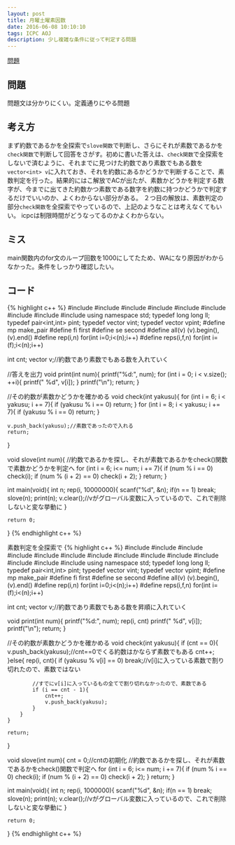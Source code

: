 ```yaml
---
layout: post
title: 月曜土曜素因数
date: 2016-06-08 10:10:10
tags: ICPC AOJ
description: 少し複雑な条件に従って判定する問題
---
```


[問題](http://judge.u-aizu.ac.jp/onlinejudge/description.jsp?id=1154)

## 問題
問題文は分かりにくい。定義通りにやる問題

## 考え方
まず約数であるかを全探索で`slove関数`で判断し、さらにそれが素数であるかを`check関数`で判断して回答をさがす。初めに書いた答えは、`check関数`で全探索をしないで済むように、それまでに見つけた約数であり素数でもある数を`vector<int> v`に入れておき、それを約数にあるかどうかで判断することで、素数判定を行った。結果的にはこ解放でACが出たが、素数かどうかを判定する数字が、今までに出てきた約数かつ素数である数字を約数に持つかどうかで判定するだけでいいのか、よくわからない部分がある。
２つ目の解放は、素数判定の部分`check関数`を全探索でやっているので、上記のようなことは考えなくてもいい。
icpcは制限時間がどうなってるのかよくわからない。

## ミス
main関数内のfor文のループ回数を1000にしてたため、WAになり原因がわからなかった。条件をしっかり確認したい。

## コード

{% highlight c++ %}
#include <iostream>
#include <string>
#include <algorithm>
#include <functional>
#include <vector>
#include <cstdio>
#include <cstdlib>
#include <cstring>
#include <cmath>
using namespace std;
typedef long long ll;
typedef pair<int,int> pint;
typedef vector<int> vint;
typedef vector<pint> vpint;
#define mp make_pair
#define fi first
#define se second
#define all(v) (v).begin(),(v).end()
#define rep(i,n) for(int i=0;i<(n);i++)
#define reps(i,f,n) for(int i=(f);i<(n);i++)

int cnt;
vector<int> v;//約数であり素数でもある数を入れていく


//答えを出力
void print(int num){
	printf("%d:", num);
	for (int i = 0; i < v.size(); ++i){
		printf(" %d", v[i]);
	}
	printf("\n");
	return;
}


//その約数が素数かどうかを確かめる
void check(int yakusu){
	for (int i = 6; i < yakusu; i += 7){
		if (yakusu % i == 0) return;
	}
	for (int i = 8; i < yakusu; i += 7){
		if (yakusu % i == 0) return;
	}

	v.push_back(yakusu);//素数であったので入れる
	return;
}

void slove(int num){
	//約数であるかを探し、それが素数であるかをcheck()関数で素数かどうかを判定へ
	for (int i = 6; i<= num; i += 7){
		if (num % i == 0) check(i);
		if (num % (i + 2) == 0) check(i + 2);
	}
	return;
}

int main(void){
	int n;
	rep(i, 10000000){
		scanf("%d", &n);
		if(n == 1) break;
		slove(n);
		print(n);
		v.clear();//vがグローバル変数に入っているので、これで削除しないと変な挙動に
	}	

	return 0;
}
{% endhighlight c++ %}

素数判定を全探索で
{% highlight c++ %}
#include <iostream>
#include <string>
#include <algorithm>
#include <functional>
#include <vector>
#include <stack>
#include <queue>
#include <set>
#include <bitset>
#include <map>
#include <cstdio>
#include <cstdlib>
#include <cstring>
#include <cmath>
using namespace std;
typedef long long ll;
typedef pair<int,int> pint;
typedef vector<int> vint;
typedef vector<pint> vpint;
#define mp make_pair
#define fi first
#define se second
#define all(v) (v).begin(),(v).end()
#define rep(i,n) for(int i=0;i<(n);i++)
#define reps(i,f,n) for(int i=(f);i<(n);i++)

int cnt;
vector<int> v;//約数であり素数でもある数を昇順に入れていく

void print(int num){
	printf("%d:", num);
	rep(i, cnt) printf(" %d", v[i]);
	printf("\n");
	return;
}

//その約数が素数かどうかを確かめる
void check(int yakusu){
	if (cnt == 0){
		v.push_back(yakusu);//cnt==0でくる約数はかならず素数でもある
		cnt++;
	}else{
		rep(i, cnt){
			if (yakusu % v[i] == 0) break;//v[i]に入っている素数で割り切れたので、素数ではない			

			//すでにv[i]に入っているもの全てで割り切れなかったので、素数である
			if (i == cnt - 1){
				cnt++;
				v.push_back(yakusu);
			}
		}
	}
	
	return;
}

void slove(int num){
	cnt = 0;//cntの初期化
	//約数であるかを探し、それが素数であるかをcheck()関数で判定へ
	for (int i = 6; i<= num; i += 7){
		if (num % i == 0) check(i);
		if (num % (i + 2) == 0) check(i + 2);
	}
	return;
}

int main(void){
	int n;
	rep(i, 1000000){
		scanf("%d", &n);
		if(n == 1) break;
		slove(n);
		print(n);
		v.clear();//vがグローバル変数に入っているので、これで削除しないと変な挙動に
	}	

	return 0;
}
{% endhighlight c++ %}
